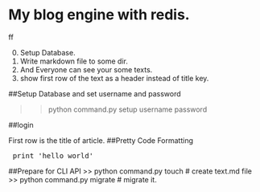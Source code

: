 # My blog engine with redis.
ff


0. Setup Database.
1. Write markdown file to some dir.
2. And Everyone can see your some texts.
3. show first row of the text as a header instead of title key.


##Setup Database and set username and password
>> python command.py setup username password

##login 




First row is the title of article.
##Pretty Code Formatting
	<pre class='prettyprint'>
	print 'hello world'
	</pre>
##Prepare for CLI API
	>> python command.py touch # create text.md file
	>> python command.py migrate # migrate it.







